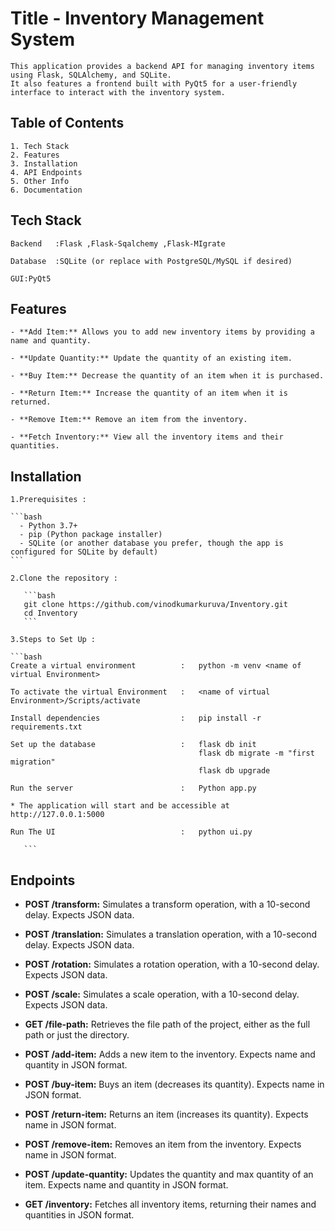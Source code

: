 # Title -  Inventory Management System

    This application provides a backend API for managing inventory items using Flask, SQLAlchemy, and SQLite. 
    It also features a frontend built with PyQt5 for a user-friendly interface to interact with the inventory system.
    
## Table of Contents
    1. Tech Stack 
    2. Features
    3. Installation
    4. API Endpoints
    5. Other Info
    6. Documentation

## Tech Stack

    Backend   :Flask ,Flask-Sqalchemy ,Flask-MIgrate
    
    Database  :SQLite (or replace with PostgreSQL/MySQL if desired)
    
    GUI:PyQt5


## Features
    - **Add Item:** Allows you to add new inventory items by providing a name and quantity.
    
    - **Update Quantity:** Update the quantity of an existing item.
    
    - **Buy Item:** Decrease the quantity of an item when it is purchased.
    
    - **Return Item:** Increase the quantity of an item when it is returned.
    
    - **Remove Item:** Remove an item from the inventory.

    - **Fetch Inventory:** View all the inventory items and their quantities.
    
## Installation

    1.Prerequisites :
    
    ```bash
      - Python 3.7+
      - pip (Python package installer)
      - SQLite (or another database you prefer, though the app is configured for SQLite by default)
    ```
    
    2.Clone the repository :
    
       ```bash
       git clone https://github.com/vinodkumarkuruva/Inventory.git
       cd Inventory
       ```
    
    3.Steps to Set Up :
    
    ```bash
    Create a virtual environment          :   python -m venv <name of virtual Environment> 
     	
    To activate the virtual Environment   :   <name of virtual Environment>/Scripts/activate 
     
    Install dependencies                  :   pip install -r requirements.txt
     
    Set up the database                   :   flask db init 
                                              flask db migrate -m "first migration"
                                              flask db upgrade
     
    Run the server                        :   Python app.py  
     
    * The application will start and be accessible at http://127.0.0.1:5000
    
    Run The UI                            :   python ui.py
    
       ```


## Endpoints
- **POST /transform:**  Simulates a transform operation, with a 10-second delay. Expects JSON data.

- **POST /translation:** Simulates a translation operation, with a 10-second delay. Expects JSON data.

- **POST /rotation:** Simulates a rotation operation, with a 10-second delay. Expects JSON data.

- **POST /scale:** Simulates a scale operation, with a 10-second delay. Expects JSON data.

- **GET /file-path:** Retrieves the file path of the project, either as the full path or just the directory.

- **POST /add-item:** Adds a new item to the inventory. Expects name and quantity in JSON format.

- **POST /buy-item:** Buys an item (decreases its quantity). Expects name in JSON format.

- **POST /return-item:** Returns an item (increases its quantity). Expects name in JSON format.

- **POST /remove-item:** Removes an item from the inventory. Expects name in JSON format.

- **POST /update-quantity:** Updates the quantity and max quantity of an item. Expects name and quantity in JSON format.

- **GET /inventory:** Fetches all inventory items, returning their names and quantities in JSON format.

